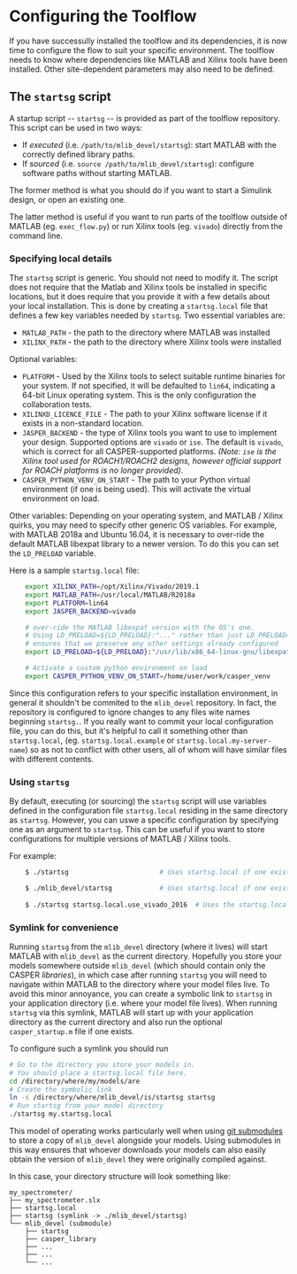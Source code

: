 # Configuring the Toolflow

If you have successully installed the toolflow and its dependencies, it is now time to configure the flow to suit your specific environment.
The toolflow needs to know where dependencies like MATLAB and Xilinx tools have been installed. Other site-dependent parameters may also need to be defined.

## The `startsg` script

A startup script -- `startsg` -- is provided as part of the toolflow repository. This script can be used in two ways:

- If _executed_ (i.e. `/path/to/mlib_devel/startsg`): start MATLAB with the correctly defined library paths. 
- If _sourced_ (i.e. `source /path/to/mlib_devel/startsg`): configure software paths without starting MATLAB.

The former method is what you should do if you want to start a Simulink design, or open an existing one.

The latter method is useful if you want to run parts of the toolflow outside of MATLAB (eg. `exec_flow.py`) or run Xilinx tools (eg. `vivado`) directly from the command line.

### Specifying local details

The `startsg` script is generic. You should not need to modify it.
The script does not require that the Matlab and Xilinx tools be installed in specific locations, but it does require that you provide it with a few details about your local installation.  This is done by creating a `startsg.local` file that defines a few key variables needed by `startsg`.
Two essential variables are:

- `MATLAB_PATH` - the path to the directory where MATLAB was installed
- `XILINX_PATH` - the path to the directory where Xilinx tools were installed

Optional variables:

- `PLATFORM` - Used by the Xilinx tools to select suitable runtime binaries for your system.  If not specified, it will be defaulted to `lin64`, indicating a 64-bit Linux operating system. This is the only configuration the collaboration tests.
- `XILINXD_LICENCE_FILE` - The path to your Xilinx software license if it exists in a non-standard location.
- `JASPER_BACKEND` - the type of Xilinx tools you want to use to implement your design. Supported options are `vivado` or `ise`. The default is `vivado`, which is correct for all CASPER-supported platforms. _(Note: `ise` is the Xilinx tool used for ROACH1/ROACH2 designs, however official support for ROACH platforms is no longer provided)._
- `CASPER_PYTHON_VENV_ON_START` - The path to your Python virtual environment (if one is being used). This will activate the virtual environment on load.

Other variables:
Depending on your operating system, and MATLAB / Xilinx quirks, you may need to specify other generic OS variables. For example, with MATLAB 2018a and Ubuntu 16.04, it is necessary to over-ride the default MATLAB libexpat library to a newer version. To do this you can set the `LD_PRELOAD` variable.

Here is a sample `startsg.local` file:

```bash
    export XILINX_PATH=/opt/Xilinx/Vivado/2019.1
    export MATLAB_PATH=/usr/local/MATLAB/R2018a
    export PLATFORM=lin64
    export JASPER_BACKEND=vivado

    # over-ride the MATLAB libexpat version with the OS's one.
    # Using LD_PRELOAD=${LD_PRELOAD}:"..." rather than just LD_PRELOAD="..."
    # ensures that we preserve any other settings already configured
    export LD_PRELOAD=${LD_PRELOAD}:"/usr/lib/x86_64-linux-gnu/libexpat.so"

    # Activate a custom python environment on load
    export CASPER_PYTHON_VENV_ON_START=/home/user/work/casper_venv
```

Since this configuration refers to your specific installation environment, in general it shouldn't be commited to the `mlib_devel` repository. In fact, the repository is configured to ignore changes to any files wite names beginning `startsg.`.
If you really want to commit your local configuration file, you can do this, but it's helpful to call it something other than `startsg.local`, (eg. `startsg.local.example` or `startsg.local.my-server-name`) so as not to conflict with other users, all of whom will have similar files with different contents.

### Using `startsg`
By default, executing (or sourcing) the `startsg` script will use variables defined in the configuration file `startsg.local` residing in the same directory as `startsg`.
However, you can uswe a specific configuration by specifying one as an argument to `startsg`.
This can be useful if you want to store configurations for multiple versions of MATLAB / Xilinx tools.

For example:
```bash
    $ ./startsg                       # Uses startsg.local if one exists in the current directory

    $ ./mlib_devel/startsg            # Uses startsg.local if one exists in ./mlib_devel/
  
    $ ./startsg startsg.local.use_vivado_2016  # Uses the startsg.local.use_vivado_16 configuration file
```

### Symlink for convenience

Running `startsg` from the `mlib_devel` directory (where it lives) will start MATLAB with `mlib_devel` as the current directory.
Hopefully you store your models somewhere outside `mlib_devel` (which should contain only the CASPER _libraries_), in which case after running `startsg` you will need to navigate within MATLAB to the directory where your model files live.
To avoid this minor annoyance, you can create a symbolic link to `startsg` in your application directory (i.e.  where your model file lives).  When running `startsg` via this symlink, MATLAB will start up with your application directory as the current directory and also run the optional `casper_startup.m` file if one exists.

To configure such a symlink you should run

```bash
# Go to the directory you store your models in.
# You should place a startsg.local file here.
cd /directory/where/my/models/are
# Create the symbolic link
ln -s /directory/where/mlib_devel/is/startsg startsg
# Run startsg from your model directory
./startsg my.startsg.local
```

This model of operating works particularly well when using [git submodules](https://git-scm.com/book/en/v2/Git-Tools-Submodules) to store a copy of `mlib_devel` alongside your models. Using submodules in this way ensures that whoever downloads your models can also easily obtain the version of `mlib_devel` they were originally compiled against.

In this case, your directory structure will look something like:

```
my_spectrometer/
├── my_spectrometer.slx
├── startsg.local
├── startsg (symlink -> ./mlib_devel/startsg)
└── mlib_devel (submodule)
    ├── startsg
    ├── casper_library
    ├── ...
    ├── ...
    └── ...
```
